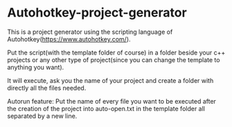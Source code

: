 # Autohotkey-project-generator

This is a project generator using the scripting language of Autohotkey(https://www.autohotkey.com/).

Put the script(with the template folder of course) in a folder beside your c++ projects or any other type of project(since you can change the template to anything you want).

It will execute, ask you the name of your project and create a folder with directly all the files needed.

Autorun feature: Put the name of every file you want to be executed after the creation of the project into auto-open.txt in the template folder all separated by a new line.
